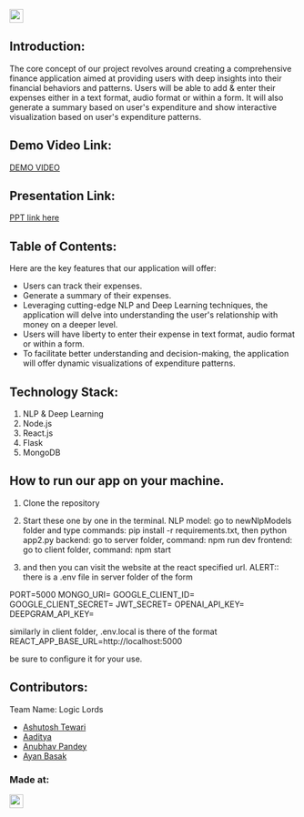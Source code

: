 <a href="https://hack36.com"> <img src="https://i.postimg.cc/FFwvfkGk/built-at-hack36.png" height=24px> </a>


## Introduction:
The core concept of our project revolves around creating a comprehensive finance
application aimed at providing users with deep insights into their financial behaviors and patterns. Users will be able to add & enter their expenses either in a text format, audio format or within a form. It will also generate a summary based on user's expenditure and show interactive visualization based on user's expenditure patterns.
  
## Demo Video Link:
  <a href="https://www.youtube.com/watch?v=XEhIceoMLqA">DEMO VIDEO</a>
  
## Presentation Link:
  <a href="https://docs.google.com/presentation/d/1moo9b8EZUZbV4WbBYdu9PhNtmDve2ULe/edit?usp=sharing&ouid=107629110929782106381&rtpof=true&sd=true"> PPT link here </a>
  
  
## Table of Contents:
Here are the key features that our application will offer:
* Users can track their expenses.
* Generate a summary of their expenses.
* Leveraging cutting-edge NLP and Deep Learning techniques, the application will
delve into understanding the user's relationship with money on a deeper level.
* Users will have liberty to enter their expense in text format, audio format or within a form.
* To facilitate better understanding and decision-making, the application will offer
dynamic visualizations of expenditure patterns.

## Technology Stack:
  1) NLP & Deep Learning
  2) Node.js
  3) React.js
  4) Flask
  5) MongoDB
  
## How to run our app on your machine.
1. Clone the repository
2. Start these one by one in the terminal.
    NLP model: go to newNlpModels folder and type commands: pip install -r requirements.txt, then python app2.py
    backend: go to server folder, command: npm run dev
    frontend: go to client folder, command: npm start

3. and then you can visit the website at the react specified url.
ALERT:: there is a .env file in server folder of the form

PORT=5000
MONGO_URI=
GOOGLE_CLIENT_ID=
GOOGLE_CLIENT_SECRET=
JWT_SECRET=
OPENAI_API_KEY=
DEEPGRAM_API_KEY=

similarly in client folder, .env.local is there of the format
REACT_APP_BASE_URL=http://localhost:5000

be sure to configure it for your use.



## Contributors:

Team Name: Logic Lords

* [Ashutosh Tewari](https://github.com/ashuTew01)
* [Aaditya](https://github.com/heyimaaditya)
* [Anubhav Pandey](https://github.com/anubhav2025)
* [Ayan Basak](https://github.com/Ayan-OP)


### Made at:
<a href="https://hack36.com"> <img src="https://i.postimg.cc/FFwvfkGk/built-at-hack36.png" height=24px> </a>
